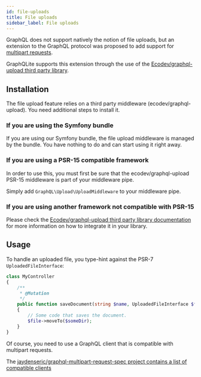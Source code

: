 ```yaml
---
id: file-uploads
title: File uploads
sidebar_label: File uploads
---
```


GraphQL does not support natively the notion of file uploads, but an extension to the GraphQL protocol was proposed
to add support for [multipart requests](https://github.com/jaydenseric/graphql-multipart-request-spec).

GraphQLite supports this extension through the use of the [Ecodev/graphql-upload third party library](https://github.com/Ecodev/graphql-upload).

## Installation

The file upload feature relies on a third party middleware (ecodev/graphql-upload). You need additional steps
to install it.

### If you are using the Symfony bundle

If you are using our Symfony bundle, the file upload middleware is managed by the bundle. You have nothing to do
and can start using it right away.

### If you are using a PSR-15 compatible framework

In order to use this, you must first be sure that the ecodev/graphql-upload PSR-15 middleware is part of your middleware pipe.

Simply add `GraphQL\Upload\UploadMiddleware` to your middleware pipe.

### If you are using another framework not compatible with PSR-15

Please check the [Ecodev/graphql-upload third party library documentation](https://github.com/Ecodev/graphql-upload)
for more information on how to integrate it in your library.

## Usage

To handle an uploaded file, you type-hint against the PSR-7 `UploadedFileInterface`:


```php
class MyController
{
    /**
     * @Mutation
     */
    public function saveDocument(string $name, UploadedFileInterface $file): Document
    {
        // Some code that saves the document.
        $file->moveTo($someDir);
    }
}
```

Of course, you need to use a GraphQL client that is compatible with multipart requests.

The [jaydenseric/graphql-multipart-request-spec project contains a list of compatible clients](https://github.com/jaydenseric/graphql-multipart-request-spec#client)
